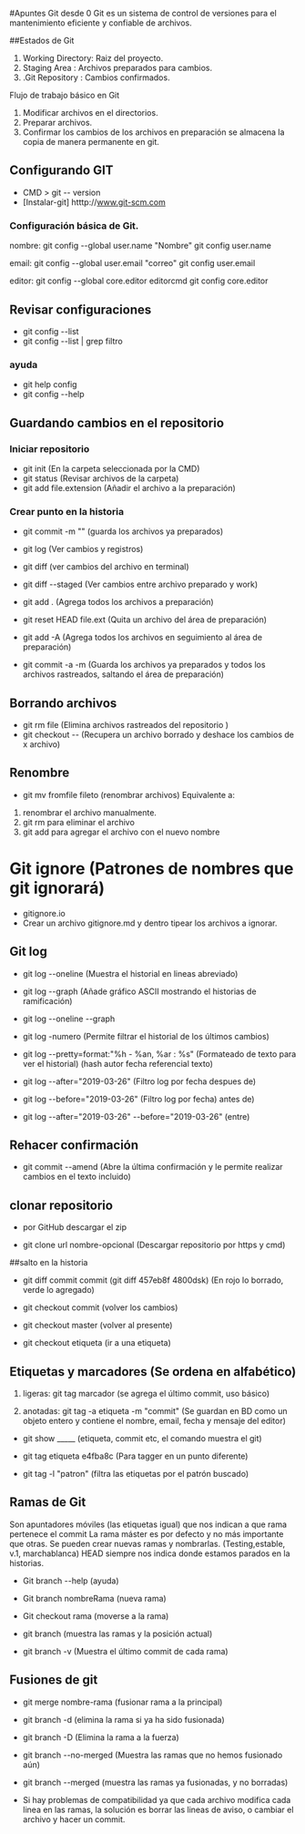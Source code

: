 #Apuntes Git desde 0
Git es un sistema de control de versiones para el mantenimiento eficiente y confiable de archivos.


##Estados de Git

1. Working Directory:   Raiz del proyecto.
2. Staging Area     :   Archivos preparados para cambios.
3. .Git Repository  :   Cambios confirmados.

Flujo de trabajo básico en Git

1. Modificar archivos en el directorios.
2. Preparar archivos.
3. Confirmar los cambios de los archivos en preparación se almacena la copia de manera permanente en git.

## Configurando GIT

* CMD > git -- version
* [Instalar-git] htttp://www.git-scm.com

### Configuración básica de Git.

nombre: git config --global user.name "Nombre"
        git config user.name

email:  git config --global user.email "correo"
        git config user.email

editor: git config --global core.editor editorcmd
        git config core.editor

## Revisar configuraciones

* git config --list
* git config --list | grep filtro

### ayuda

* git help config   
* git config --help


## Guardando cambios en el repositorio

### Iniciar repositorio 
* git init                  (En la carpeta seleccionada por la CMD)
* git status                (Revisar archivos de la carpeta)
* git add file.extension    (Añadir el archivo a la preparación)

### Crear punto en la historia
* git commit -m ""          (guarda los archivos ya preparados)
* git log                   (Ver cambios y registros)
* git diff                  (ver cambios del archivo en terminal)
* git diff --staged         (Ver cambios entre archivo preparado y work)
    
* git add .                 (Agrega todos los archivos a preparación)
* git reset HEAD file.ext   (Quita un archivo del área de preparación)
* git add -A                (Agrega todos los archivos en seguimiento al área de preparación)

* git commit -a -m          (Guarda los archivos ya preparados y todos los archivos rastreados, saltando el área de preparación)


## Borrando archivos

* git rm file               (Elimina archivos rastreados del repositorio )
* git checkout -- <file>    (Recupera un archivo borrado y deshace los cambios de x archivo)

## Renombre

* git mv fromfile fileto    (renombrar archivos)
Equivalente a:
1. renombrar el archivo manualmente.
2. git rm para eliminar el archivo
3. git add para agregar el archivo con el nuevo nombre

# Git ignore (Patrones de nombres que git ignorará)

* gitignore.io
* Crear un archivo gitignore.md y dentro tipear los archivos a ignorar.


## Git log

* git log --oneline (Muestra el historial en lineas abreviado)
* git log --graph   (Añade gráfico ASCII mostrando el historias de ramificación)
* git log --oneline --graph
* git log -numero (Permite filtrar el historial de los últimos cambios)

* git log --pretty=format:"%h - %an, %ar : %s"  (Formateado de texto para ver el historial) (hash autor fecha referencial texto)

* git log --after="2019-03-26"  (Filtro log por fecha despues de)
* git log --before="2019-03-26"  (Filtro log por fecha) antes de)
* git log --after="2019-03-26" --before="2019-03-26" (entre)

## Rehacer confirmación

* git commit --amend    (Abre la última confirmación y le permite realizar cambios en el texto incluido)

## clonar repositorio

* por GitHub descargar el zip

* git clone url  nombre-opcional (Descargar repositorio por https y cmd)


##salto en la historia

* git diff commit commit (git diff 457eb8f 4800dsk) (En rojo lo borrado, verde lo agregado)

* git checkout commit (volver los cambios)

* git checkout master (volver al presente)

* git checkout etiqueta (ir a una etiqueta)


## Etiquetas y marcadores (Se ordena en alfabético)

1. ligeras: git tag marcador (se agrega el último commit, uso básico)

2. anotadas: git tag -a etiqueta -m "commit" (Se guardan en BD como un objeto entero y contiene el nombre, email, fecha y mensaje del editor)

* git show _____    (etiqueta, commit etc, el comando muestra el git)

* git tag etiqueta e4fba8c (Para tagger en un punto diferente)

* git tag -l "patron" (filtra las etiquetas por el patrón buscado)


## Ramas de Git

Son apuntadores móviles (las etiquetas igual) que nos indican a que rama pertenece el commit
La rama máster es por defecto y no más importante que otras.
Se pueden crear nuevas ramas y nombrarlas.
(Testing,estable, v.1, marchablanca)
HEAD siempre nos indica donde estamos parados en la historias.

* Git branch --help     (ayuda)
* Git branch nombreRama (nueva rama)
* Git checkout rama     (moverse a la rama)

* git branch            (muestra las ramas y la posición actual)
* git branch -v         (Muestra el último commit de cada rama)

## Fusiones de git 

* git merge nombre-rama (fusionar rama a la principal)
* git branch -d          (elimina la rama si ya ha sido fusionada)
* git branch -D         (Elimina la rama a la fuerza)
* git branch --no-merged  (Muestra las ramas que no hemos fusionado aún)
* git branch --merged   (muestra las ramas ya fusionadas, y no borradas)

* Si hay problemas de compatibilidad ya que cada archivo modifica cada linea en las ramas, la solución es borrar las lineas de aviso, o cambiar el archivo y hacer un commit.